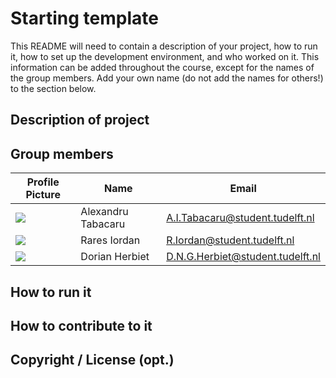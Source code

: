 # Starting template

This README will need to contain a description of your project, how to run it, how to set up the development environment, and who worked on it.
This information can be added throughout the course, except for the names of the group members.
Add your own name (do not add the names for others!) to the section below.

## Description of project

## Group members
| Profile Picture | Name               | Email                            |
|---|--------------------|----------------------------------|
| ![](https://secure.gravatar.com/avatar/0b901440ea4da305f152738cbf0c9960?s=192&d=identicon&size=40&length=5) | Alexandru Tabacaru | A.I.Tabacaru@student.tudelft.nl  |
| ![](https://secure.gravatar.com/avatar/826db0baf93abf9ea95f292538e8fb3c?s=800&d=identicon&size=40&length=5) | Rares Iordan       | R.Iordan@student.tudelft.nl      |
| ![](https://secure.gravatar.com/avatar/4596376aba730e571a21ef8544b588d3?s=800&d=identicon&size=40&length=5) | Dorian Herbiet     | D.N.G.Herbiet@student.tudelft.nl |

<!-- Instructions (remove once assignment has been completed -->
<!-- - Add (only!) your own name to the table above (use Markdown formatting) -->
<!-- - Mention your *student* email address -->
<!-- - Preferably add a recognizable photo, otherwise add your GitLab photo -->
<!-- - (please make sure the photos have the same size) --> 

## How to run it

## How to contribute to it

## Copyright / License (opt.)
